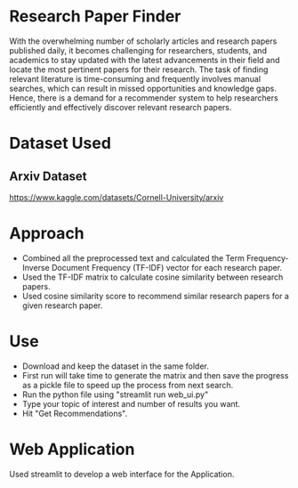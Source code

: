 # Research Paper Finder
With the overwhelming number of scholarly articles and research papers published daily, it becomes challenging for researchers, students, and academics to stay updated with the latest advancements in their field and locate the most pertinent papers for their research. The task of finding relevant literature is time-consuming and frequently involves manual searches, which can result in missed opportunities and knowledge gaps. Hence, there is a demand for a recommender system to help researchers efficiently and effectively discover relevant research papers.

# Dataset Used
## Arxiv Dataset 
https://www.kaggle.com/datasets/Cornell-University/arxiv

# Approach
- Combined all the preprocessed text and calculated the Term Frequency-Inverse Document Frequency (TF-IDF) vector for each research paper.
- Used the TF-IDF matrix to calculate cosine similarity between research papers.
- Used cosine similarity score to recommend similar research papers for a given research paper.

# Use
* Download and keep the dataset in the same folder.
* First run will take time to generate the matrix and then save the progress as a pickle file to speed up the process from next search.
* Run the python file using "streamlit run web_ui.py"
* Type your topic of interest and number of results you want.
* Hit "Get Recommendations".
  
# Web Application
Used streamlit to develop a web interface for the Application.
